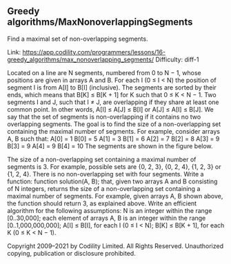 Greedy algorithms/MaxNonoverlappingSegments
------------------------
Find a maximal set of non-overlapping segments.

Link: https://app.codility.com/programmers/lessons/16-greedy_algorithms/max_nonoverlapping_segments/
Difficulty: diff-1

Located on a line are N segments, numbered from 0 to N − 1, whose positions are given in arrays A and B. For each I (0 ≤ I < N) the position of segment I is from A[I] to B[I] (inclusive). The segments are sorted by their ends, which means that B[K] ≤ B[K + 1] for K such that 0 ≤ K < N − 1.
Two segments I and J, such that I ≠ J, are overlapping if they share at least one common point. In other words, A[I] ≤ A[J] ≤ B[I] or A[J] ≤ A[I] ≤ B[J].
We say that the set of segments is non-overlapping if it contains no two overlapping segments. The goal is to find the size of a non-overlapping set containing the maximal number of segments.
For example, consider arrays A, B such that:
    A[0] = 1    B[0] = 5
    A[1] = 3    B[1] = 6
    A[2] = 7    B[2] = 8
    A[3] = 9    B[3] = 9
    A[4] = 9    B[4] = 10
The segments are shown in the figure below.

The size of a non-overlapping set containing a maximal number of segments is 3. For example, possible sets are {0, 2, 3}, {0, 2, 4}, {1, 2, 3} or {1, 2, 4}. There is no non-overlapping set with four segments.
Write a function:
function solution(A, B);
that, given two arrays A and B consisting of N integers, returns the size of a non-overlapping set containing a maximal number of segments.
For example, given arrays A, B shown above, the function should return 3, as explained above.
Write an efficient algorithm for the following assumptions:
N is an integer within the range [0..30,000];
each element of arrays A, B is an integer within the range [0..1,000,000,000];
A[I] ≤ B[I], for each I (0 ≤ I < N);
B[K] ≤ B[K + 1], for each K (0 ≤ K < N − 1).



Copyright 2009–2021 by Codility Limited. All Rights Reserved. Unauthorized copying, publication or disclosure prohibited.
